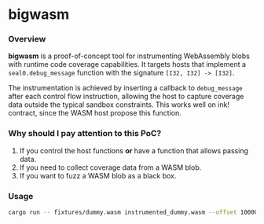 # bigwasm

### Overview

**bigwasm** is a proof-of-concept tool for instrumenting WebAssembly blobs with runtime code coverage capabilities. It
targets hosts that implement a `seal0.debug_message` function with the signature `[I32, I32] -> [I32]`. 

The instrumentation is achieved by inserting a callback to `debug_message` after each control flow instruction, allowing the
host to capture coverage data outside the typical sandbox constraints. This works well on ink! contract, since the WASM host propose this function.

### Why should I pay attention to this PoC?

1. If you control the host functions **or** have a function that allows passing data.
2. If you need to collect coverage data from a WASM blob.
3. If you want to fuzz a WASM blob as a black box.

### Usage

```bash
cargo run -- fixtures/dummy.wasm instrumented_dummy.wasm --offset 100000
```